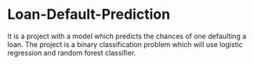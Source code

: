 # Loan-Default-Prediction
It is a project with a model which predicts the chances of one defaulting a loan. The project is a binary classification problem which will use logistic regression and random forest classifier.
